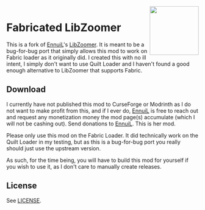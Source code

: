 <img src="./src/main/resources/assets/libzoomer/icon.png" align="right" width="128px"/>

# Fabricated LibZoomer

This is a fork of [EnnuiL](https://github.com/EnnuiL)'s [LibZoomer](https://github.com/EnnuiL/LibZoomer). It is meant to be a bug-for-bug port that simply allows this mod to work on Fabric loader as it originally did. I created this with no ill intent, I simply don't want to use Quilt Loader and I haven't found a good enough alternative to LibZoomer that supports Fabric.

## Download

I currently have not published this mod to CurseForge or Modrinth as I do not want to make profit from this, and if I ever do, [EnnuiL](https://github.com/EnnuiL) is free to reach out and request any monetization money the mod page(s) accumulate (which I will not be cashing out). Send donations to [EnnuiL](https://github.com/EnnuiL). This is her mod.

Please only use this mod on the Fabric Loader. It did technically work on the Quilt Loader in my testing, but as this is a bug-for-bug port you really should just use the upstream version.

As such, for the time being, you will have to build this mod for yourself if you wish to use it, as I don't care to manually create releases.

## License

See [LICENSE](LICENSE).
